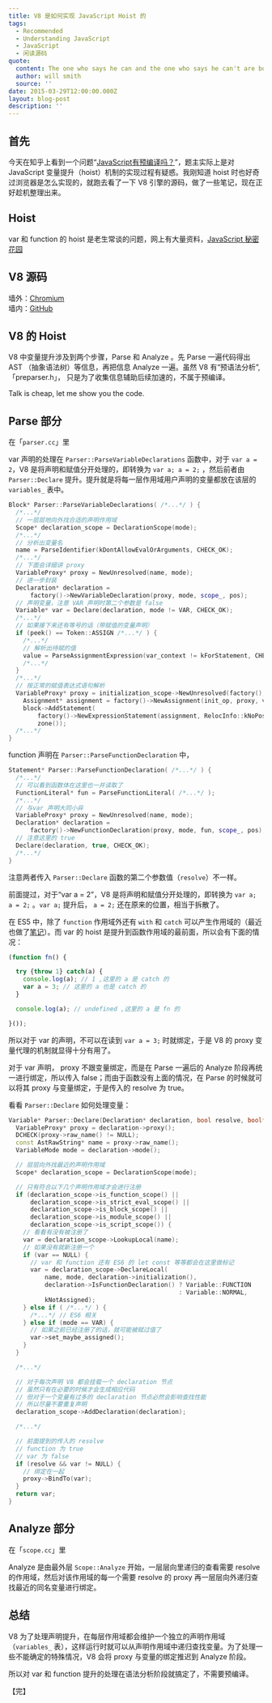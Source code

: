 ```yaml
---
title: V8 是如何实现 JavaScript Hoist 的
tags:
  - Recommended
  - Understanding JavaScript
  - JavaScript
  - 闲读源码
quote:
  content: The one who says he can and the one who says he can't are both usually true.
  author: will smith
  source: ''
date: 2015-03-29T12:00:00.000Z
layout: blog-post
description: ''
---
```


首先
----

今天在知乎上看到一个问题“[JavaScript有预编译吗？](http://www.zhihu.com/question/29105940/answer/43277384)”，题主实际上是对 JavaScript 变量提升（hoist）机制的实现过程有疑惑。我刚知道 hoist 时也好奇过浏览器是怎么实现的，就跑去看了一下 V8 引擎的源码，做了一些笔记，现在正好趁机整理出来。

Hoist
-----

var 和 function 的 hoist 是老生常谈的问题，网上有大量资料，[JavaScript 秘密花园](https://bonsaiden.github.io/JavaScript-Garden/zh/#function.scopes)

V8 源码
-------

墙外：[Chromium](https://code.google.com/p/chromium)  
墙内：[GitHub](https://github.com/v8/v8-git-mirror/blob/master/src/dateparser.cc)

V8 的 Hoist
-----------

V8 中变量提升涉及到两个步骤，Parse 和 Analyze 。先 Parse 一遍代码得出 AST （抽象语法树）等信息，再把信息 Analyze 一遍。虽然 V8 有“预语法分析”,「preparser.h」， 只是为了收集信息辅助后续加速的，不属于预编译。

Talk is cheap, let me show you the code.

Parse 部分
----------

在「`parser.cc`」里

var 声明的处理在 `Parser::ParseVariableDeclarations` 函数中，对于 `var a = 2`，V8 是将声明和赋值分开处理的，即转换为 `var a; a = 2;` ，然后前者由 `Parser::Declare` 提升。提升就是将每一层作用域用户声明的变量都放在该层的 `variables_` 表中。

```cpp
Block* Parser::ParseVariableDeclarations( /*...*/ ) {
  /*...*/
  // 一层层地向外找合适的声明作用域
  Scope* declaration_scope = DeclarationScope(mode);
  /*...*/
  // 分析出变量名
  name = ParseIdentifier(kDontAllowEvalOrArguments, CHECK_OK);
  /*...*/
  // 下面会详细讲 proxy
  VariableProxy* proxy = NewUnresolved(name, mode);
  // 进一步封装
  Declaration* declaration =
      factory()->NewVariableDeclaration(proxy, mode, scope_, pos);
  // 声明变量，注意 VAR 声明时第二个参数是 false
  Variable* var = Declare(declaration, mode != VAR, CHECK_OK);
  /*...*/
  // 如果接下来还有等号的话（带赋值的变量声明）
  if (peek() == Token::ASSIGN /*...*/ ) {
    /*...*/
    // 解析出待赋的值
    value = ParseAssignmentExpression(var_context != kForStatement, CHECK_OK);
    /*...*/
  }
  /*...*/
  // 按正常的赋值表达式语句解析
  VariableProxy* proxy = initialization_scope->NewUnresolved(factory(), name);
    Assignment* assignment = factory()->NewAssignment(init_op, proxy, value, pos);
    block->AddStatement(
        factory()->NewExpressionStatement(assignment, RelocInfo::kNoPosition),
        zone());
  /*...*/
}
```

function 声明在 `Parser::ParseFunctionDeclaration` 中，

```cpp
Statement* Parser::ParseFunctionDeclaration( /*...*/ ) {
  /*...*/
  // 可以看到函数体在这里也一并读取了
  FunctionLiteral* fun = ParseFunctionLiteral( /*...*/ );
  /*...*/
  // 与var 声明大同小异
  VariableProxy* proxy = NewUnresolved(name, mode);
  Declaration* declaration =
      factory()->NewFunctionDeclaration(proxy, mode, fun, scope_, pos);
  // 注意这里的 true
  Declare(declaration, true, CHECK_OK);
  /*...*/
}
```

注意两者传入 `Parser::Declare` 函数的第二个参数值（`resolve`）不一样。

前面提过，对于“var a = 2”，V8 是将声明和赋值分开处理的，即转换为 `var a; a = 2;` 。`var a;` 提升后， `a = 2;` 还在原来的位置，相当于拆散了。

在 ES5 中，除了 `function` 作用域外还有 `with` 和 `catch` 可以产生作用域的（最近也做了[笔记](http://www.crimx.com/2015/03/09/es6-function-vs-block-scope)）。而 var 的 hoist 是提升到函数作用域的最前面，所以会有下面的情况：

```javascript
(function fn() {

  try {throw 1} catch(a) {
    console.log(a); // 1 ,这里的 a 是 catch 的
    var a = 3; // 这里的 a 也是 catch 的
  }

  console.log(a); // undefined ,这里的 a 是 fn 的

}());
```

所以对于 var 的声明，不可以在读到 `var a = 3;` 时就绑定，于是 V8 的 proxy 变量代理的机制就显得十分有用了。

对于 var 声明， proxy 不跟变量绑定，而是在 Parse 一遍后的 Analyze 阶段再统一进行绑定，所以传入 false；而由于函数没有上面的情况，在 Parse 的时候就可以将其 proxy 与变量绑定，于是传入的 resolve 为 true。

看看 `Parser::Declare` 如何处理变量：

```cpp
Variable* Parser::Declare(Declaration* declaration, bool resolve, bool* ok) {
  VariableProxy* proxy = declaration->proxy();
  DCHECK(proxy->raw_name() != NULL);
  const AstRawString* name = proxy->raw_name();
  VariableMode mode = declaration->mode();

  // 层层向外找最近的声明作用域
  Scope* declaration_scope = DeclarationScope(mode);

  // 只有符合以下几个声明作用域才会进行注册
  if (declaration_scope->is_function_scope() ||
      declaration_scope->is_strict_eval_scope() ||
      declaration_scope->is_block_scope() ||
      declaration_scope->is_module_scope() ||
      declaration_scope->is_script_scope()) {
    // 看看有没有被注册了
    var = declaration_scope->LookupLocal(name);
    // 如果没有就新注册一个
    if (var == NULL) {
      // var 和 function 还有 ES6 的 let const 等等都会在这里做标记
      var = declaration_scope->DeclareLocal(
          name, mode, declaration->initialization(),
          declaration->IsFunctionDeclaration() ? Variable::FUNCTION
                                               : Variable::NORMAL,
          kNotAssigned);
    } else if ( /*...*/ ) {
      /*...*/ // ES6 相关
    } else if (mode == VAR) {
      // 如果之前已经注册了的话，就可能被赋过值了
      var->set_maybe_assigned();
    }
  }

  /*...*/

  // 对于每次声明 V8 都会挂载一个 declaration 节点
  // 虽然只有在必要的时候才会生成相应代码
  // 但对于一个变量有过多的 declaration 节点必然会影响查找性能
  // 所以尽量不要重复声明
  declaration_scope->AddDeclaration(declaration);

  /*...*/

  // 前面提到的传入的 resolve 
  // function 为 true
  // var 为 false
  if (resolve && var != NULL) {
    // 绑定在一起
    proxy->BindTo(var);
  }
  return var;
}
```

Analyze 部分
------------

在「`scope.cc`」里

Analyze 是由最外层 `Scope::Analyze` 开始，一层层向里递归的查看需要 resolve 的作用域，然后对该作用域的每一个需要 resolve 的 proxy 再一层层向外递归查找最近的同名变量进行绑定。


总结
----

V8 为了处理声明提升，在每层作用域都会维护一个独立的声明作用域（`variables_` 表），这样运行时就可以从声明作用域中递归查找变量。为了处理一些不能确定的特殊情况，V8 会将 proxy 与变量的绑定推迟到 Analyze 阶段。

所以对 var 和 function 提升的处理在语法分析阶段就搞定了，不需要预编译。

【完】

